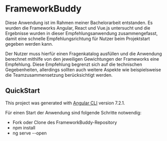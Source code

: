 # FrameworkBuddy 

Diese Anwendung ist im Rahmen meiner Bachelorarbeit entstanden. Es wurden die Frameworks Angular, React und Vue.js untersucht und die Ergebnisse wurden in dieser Empfehlungsanwendung zusammengefasst, damit eine schnelle Empfehlungsrichtung für Nutzer beim Projektstart gegeben werden kann.

Der Nutzer muss hierfür einen Fragenkatalog ausfüllen und die Anwendung berechnet mithilfe von den jeweiligen Gewichtungen der Frameworks eine Empfehlung. Diese Empfehlung begrenzt sich auf die technischen Gegebenheiten, allerdings sollten auch weitere Aspekte wie beispielsweise die Teamzusammensetzung berücksichtigt werden.

## QuickStart

This project was generated with [Angular CLI](https://github.com/angular/angular-cli) version 7.2.1.

Für einen Start der Anwendung sind folgende Schritte notwendig:
- Fork oder Clone des FrameworkBuddy-Repository
- npm install
- ng serve --open
